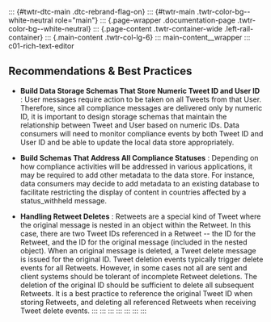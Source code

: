 ::: {#twtr-dtc-main .dtc-rebrand-flag-on}
::: {#twtr-main .twtr-color-bg--white-neutral role="main"}
::: {.page-wrapper .documentation-page .twtr-color-bg--white-neutral}
::: {.page-content .twtr-container-wide .left-rail-container}
::: {.main-content .twtr-col-lg-6}
::: main-content__wrapper
::: c01-rich-text-editor
## Recommendations & Best Practices 

-   **Build Data Storage Schemas That Store Numeric Tweet ID and User
    ID** : User messages require action to be taken on all Tweets from
    that User. Therefore, since all compliance messages are delivered
    only by numeric ID, it is important to design storage schemas that
    maintain the relationship between Tweet and User based on numeric
    IDs. Data consumers will need to monitor compliance events by both
    Tweet ID and User ID and be able to update the local data store
    appropriately.

-   **Build Schemas That Address All Compliance Statuses** : Depending
    on how compliance activities will be addressed in various
    applications, it may be required to add other metadata to the data
    store. For instance, data consumers may decide to add metadata to an
    existing database to facilitate restricting the display of content
    in countries affected by a status_withheld message.

-   **Handling Retweet Deletes** : Retweets are a special kind of Tweet
    where the original message is nested in an object within the
    Retweet. In this case, there are two Tweet IDs referenced in a
    Retweet -- the ID for the Retweet, and the ID for the original
    message (included in the nested object). When an original message is
    deleted, a Tweet delete message is issued for the original ID. Tweet
    deletion events typically trigger delete events for all Retweets.
    However, in some cases not all are sent and client systems should be
    tolerant of incomplete Retweet deletions. The deletion of the
    original ID should be sufficient to delete all subsequent Retweets.
    It is a best practice to reference the original Tweet ID when
    storing Retweets, and deleting all referenced Retweets when
    receiving Tweet delete events.
:::
:::
:::
:::
:::
:::
:::
